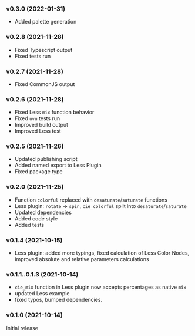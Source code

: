 ### v0.3.0 (2022-01-31)
- Added palette generation

### v0.2.8 (2021-11-28)
- Fixed Typescript output
- Fixed tests run

### v0.2.7 (2021-11-28)
- Fixed CommonJS output

### v0.2.6 (2021-11-28)
- Fixed Less `mix` function behavior
- Fixed `uvu` tests run
- Improved build output
- Improved Less test

### v0.2.5 (2021-11-26)
- Updated publishing script
- Added named export to Less Plugin
- Fixed package type

### v0.2.0 (2021-11-25)
- Function `colorful` replaced with `desaturate`/`saturate` functions
- Less plugin: `rotate` -> `spin`, `cie_colorful` split into `desaturate`/`saturate`
- Updated dependencies
- Added code style
- Added tests

### v0.1.4 (2021-10-15)
- Less plugin: added more typings, fixed calculation of Less Color Nodes, improved absolute and relative parameters calculations

### v0.1.1..0.1.3 (2021-10-14)
- `cie_mix` function in Less plugin now accepts percentages as native `mix`
- updated Less example
- fixed typos, bumped dependencies.

### v0.1.0 (2021-10-14)
Initial release
